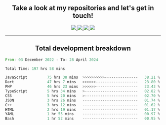 <h2 align="center">
  Take a look at my repositories and let's get in touch!
</h2>
<p align="center">
  <a href="https://www.instagram.com/rayhanarkan?igsh=MXM3dHhmMTZ3ZWVsaA==">
    <img src="https://img.icons8.com/material-outlined/30/689d6a/instagram.png"/>
  </a>
  <a href="https://www.linkedin.com/in/rayhanarkan/">
    <img src="https://img.icons8.com/material-outlined/30/689d6a/linkedin.png"/>
  </a>
  <a href="">
    <img src="https://img.icons8.com/material-outlined/30/689d6a/geography.png"/>
  </a>
  <a href="mailto:rayhanarkan30@gmail.com">
    <img src="https://img.icons8.com/material-outlined/30/689d6a/email.png"/>
  </a>
</p>

---

<h2 align="center">Total development breakdown</h2>

<p align="center">
<!--START_SECTION:waka-->

```rust
From: 03 December 2022 - To: 28 April 2024

Total Time: 197 hrs 58 mins

JavaScript         75 hrs 38 mins  >>>>>>>>>>---------------   38.21 %
Dart               47 hrs 7 mins   >>>>>>-------------------   23.80 %
PHP                46 hrs 23 mins  >>>>>>-------------------   23.43 %
TypeScript         5 hrs 34 mins   >------------------------   02.82 %
CSS                5 hrs 20 mins   >------------------------   02.70 %
JSON               3 hrs 26 mins   -------------------------   01.74 %
C++                3 hrs 12 mins   -------------------------   01.62 %
HTML               2 hrs 19 mins   -------------------------   01.17 %
YAML               1 hr 55 mins    -------------------------   00.97 %
Bash               1 hr 52 mins    -------------------------   00.95 %
```

<!--END_SECTION:waka-->
</p>
